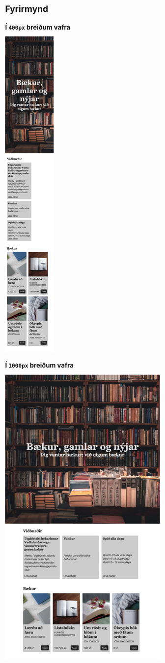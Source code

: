 # Fyrirmynd

## Í `400px` breiðum vafra

![](400px.png)

## Í `1000px` breiðum vafra

![](1000px.png)
